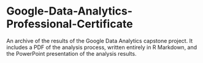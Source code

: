 # Google-Data-Analytics-Professional-Certificate

An archive of the results of the Google Data Analytics capstone project. It includes a PDF of the analysis process, written entirely in R Markdown, and the PowerPoint presentation of the analysis results.
